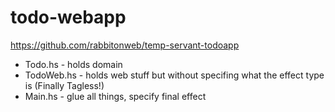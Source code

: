 # todo-webapp

https://github.com/rabbitonweb/temp-servant-todoapp

* Todo.hs - holds domain
* TodoWeb.hs - holds web stuff but without specifing what the effect type is (Finally Tagless!)
* Main.hs - glue all things, specify final effect
